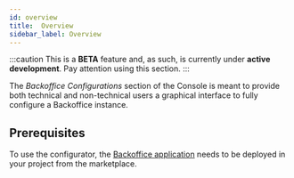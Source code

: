 ```yaml
---
id: overview
title:  Overview
sidebar_label: Overview
---
```


:::caution
This is a **BETA** feature and, as such, is currently under **active development**. Pay attention using this section.
:::

The _Backoffice Configurations_ section of the Console is meant to provide both technical and non-technical users a 
graphical interface to fully configure a Backoffice instance.

## Prerequisites

To use the configurator, the [Backoffice application](/runtime_suite/backoffice/overview.md) needs to be deployed in
your project from the marketplace.
